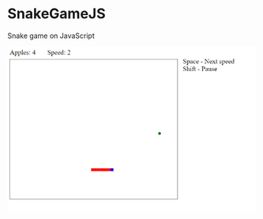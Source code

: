 # SnakeGameJS
Snake game on JavaScript

![alt text](https://github.com/nsinitsyn/SnakeGameJS/blob/master/SnakeGameJS.png)
